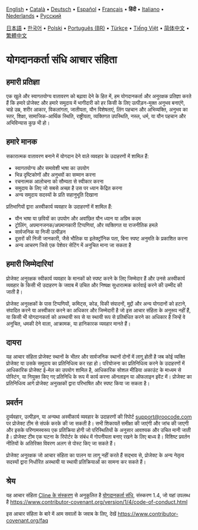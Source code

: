 [English](../../CODE_OF_CONDUCT.md) • [Català](../ca/CODE_OF_CONDUCT.md) • [Deutsch](../de/CODE_OF_CONDUCT.md) • [Español](../es/CODE_OF_CONDUCT.md) • [Français](../fr/CODE_OF_CONDUCT.md) • <b>हिंदी</b> • [Italiano](../it/CODE_OF_CONDUCT.md) • [Nederlands](../nl/CODE_OF_CONDUCT.md) • [Русский](../ru/CODE_OF_CONDUCT.md)

[日本語](../ja/CODE_OF_CONDUCT.md) • [한국어](../ko/CODE_OF_CONDUCT.md) • [Polski](../pl/CODE_OF_CONDUCT.md) • [Português (BR)](../pt-BR/CODE_OF_CONDUCT.md) • [Türkçe](../tr/CODE_OF_CONDUCT.md) • [Tiếng Việt](../vi/CODE_OF_CONDUCT.md) • [简体中文](../zh-CN/CODE_OF_CONDUCT.md) • [繁體中文](../zh-TW/CODE_OF_CONDUCT.md)

# योगदानकर्ता संधि आचार संहिता

## हमारी प्रतिज्ञा

एक खुले और स्वागतयोग्य वातावरण को बढ़ावा देने के हित में, हम
योगदानकर्ता और अनुरक्षक प्रतिज्ञा करते हैं कि हमारे प्रोजेक्ट और
हमारे समुदाय में भागीदारी को हर किसी के लिए उत्पीड़न-मुक्त अनुभव बनाएंगे, चाहे उम्र, शरीर
आकार, विकलांगता, जातीयता, यौन विशेषताएं, लिंग पहचान और अभिव्यक्ति,
अनुभव का स्तर, शिक्षा, सामाजिक-आर्थिक स्थिति, राष्ट्रीयता, व्यक्तिगत
उपस्थिति, नस्ल, धर्म, या यौन पहचान और अभिविन्यास कुछ भी हो।

## हमारे मानक

सकारात्मक वातावरण बनाने में योगदान देने वाले व्यवहार के उदाहरणों
में शामिल हैं:

- स्वागतयोग्य और समावेशी भाषा का उपयोग
- भिन्न दृष्टिकोणों और अनुभवों का सम्मान करना
- रचनात्मक आलोचना को सौम्यता से स्वीकार करना
- समुदाय के लिए जो सबसे अच्छा है उस पर ध्यान केंद्रित करना
- अन्य समुदाय सदस्यों के प्रति सहानुभूति दिखाना

प्रतिभागियों द्वारा अस्वीकार्य व्यवहार के उदाहरणों में शामिल हैं:

- यौन भाषा या छवियों का उपयोग और अवांछित यौन ध्यान या
  अग्रिम कदम
- ट्रोलिंग, अपमानजनक/अपमानकारी टिप्पणियां, और व्यक्तिगत या राजनीतिक हमले
- सार्वजनिक या निजी उत्पीड़न
- दूसरों की निजी जानकारी, जैसे भौतिक या इलेक्ट्रॉनिक
  पता, बिना स्पष्ट अनुमति के प्रकाशित करना
- अन्य आचरण जिसे एक
  पेशेवर सेटिंग में अनुचित माना जा सकता है

## हमारी जिम्मेदारियां

प्रोजेक्ट अनुरक्षक स्वीकार्य व्यवहार के मानकों को स्पष्ट करने के लिए जिम्मेदार हैं
और उनसे अस्वीकार्य व्यवहार के किसी भी उदाहरण के जवाब में उचित और निष्पक्ष सुधारात्मक कार्रवाई करने की उम्मीद की जाती है।

प्रोजेक्ट अनुरक्षकों के पास टिप्पणियों, कमिट्स, कोड, विकी संपादनों, मुद्दों और अन्य योगदानों को हटाने, संपादित करने या
अस्वीकार करने का अधिकार और जिम्मेदारी है जो इस आचार संहिता के अनुरूप नहीं हैं, या किसी भी योगदानकर्ता को अस्थायी रूप से या
स्थायी रूप से प्रतिबंधित करने का अधिकार है जिन्हें वे अनुचित,
धमकी देने वाला, आक्रामक, या हानिकारक व्यवहार मानते हैं।

## दायरा

यह आचार संहिता प्रोजेक्ट स्थानों के भीतर और सार्वजनिक स्थानों दोनों में लागू होती है
जब कोई व्यक्ति प्रोजेक्ट या उसके समुदाय का प्रतिनिधित्व कर रहा हो। परियोजना का
प्रतिनिधित्व करने के उदाहरणों में आधिकारिक प्रोजेक्ट ई-मेल का उपयोग शामिल है,
आधिकारिक सोशल मीडिया अकाउंट के माध्यम से पोस्टिंग, या नियुक्त किए गए प्रतिनिधि के रूप में कार्य करना
ऑनलाइन या ऑफलाइन इवेंट में। प्रोजेक्ट का प्रतिनिधित्व आगे
प्रोजेक्ट अनुरक्षकों द्वारा परिभाषित और स्पष्ट किया जा सकता है।

## प्रवर्तन

दुर्व्यवहार, उत्पीड़न, या अन्यथा अस्वीकार्य व्यवहार के उदाहरणों की
रिपोर्ट support@roocode.com पर प्रोजेक्ट टीम से संपर्क करके की जा सकती है। सभी शिकायतें
समीक्षा की जाएंगी और जांच की जाएगी और इसके परिणामस्वरूप एक प्रतिक्रिया होगी जो
परिस्थितियों के अनुसार आवश्यक और उचित मानी जाती है। प्रोजेक्ट टीम
एक घटना के रिपोर्टर के संबंध में गोपनीयता बनाए रखने के लिए बाध्य है।
विशिष्ट प्रवर्तन नीतियों के अतिरिक्त विवरण अलग से पोस्ट किए जा सकते हैं।

प्रोजेक्ट अनुरक्षक जो आचार संहिता का पालन या लागू नहीं करते हैं
सद्भाव से, प्रोजेक्ट के अन्य नेतृत्व सदस्यों द्वारा निर्धारित अस्थायी या
स्थायी प्रतिक्रियाओं का सामना कर सकते हैं।

## श्रेय

यह आचार संहिता [Cline के संस्करण][cline_coc] से अनुकूलित है [योगदानकर्ता संधि][homepage], संस्करण 1.4,
जो यहां उपलब्ध है https://www.contributor-covenant.org/version/1/4/code-of-conduct.html

[cline_coc]: https://github.com/cline/cline/blob/main/CODE_OF_CONDUCT.md
[homepage]: https://www.contributor-covenant.org

इस आचार संहिता के बारे में आम सवालों के जवाब के लिए, देखें
https://www.contributor-covenant.org/faq

